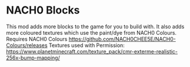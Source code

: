 # NACH0 Blocks
This mod adds more blocks to the game for you to build with. It also adds more coloured textures which use the paint/dye from NACH0 Colours.
Requires NACH0 Colours https://github.com/NACH0CHEE5E/NACH0-Colours/releases
Textures used with Permission: https://www.planetminecraft.com/texture_pack/cmr-exterme-realistic-256x-bump-mapping/
